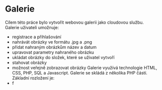 # Galerie
Cílem této práce bylo vytvořit webovou galerii jako cloudovou službu. 
Galerie uživateli umožnuje:
- registrace a přihlašování
- nahrávát obrázky ve formátu .jpg a .png
- přidat nahraným obrázkům název a datum 
- upravovat parametry nahraného obrázku
- ukládat obrázky do složek, které se uživatel vytvoří
- stahovat obrázky
- možnost veřejně zobrazovat obrázky
Galerie využívá technologie HTML, CSS, PHP, SQL a Javascript.
Galerie se skládá z několika PHP částí. Základní rozložení je:
- f
